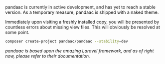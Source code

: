 pandaac is currently in active development, and has yet to reach a stable version. As a temporary measure, pandaac is shipped with a naked theme.

Immediately upon visiting a freshly installed copy, you will be presented by countless errors about missing view files. This will obviously be resolved at some point.

```sh
composer create-project pandaac/pandaac --stability=dev
```

*pandaac is based upon the amazing Laravel framework, and as of right now, please refer to their documentation.*
